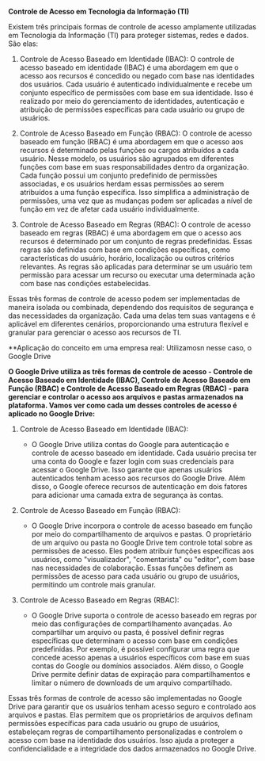 **Controle de Acesso em Tecnologia da Informação (TI)**

Existem três principais formas de controle de acesso amplamente utilizadas em Tecnologia da Informação (TI) para proteger sistemas, redes e dados. São elas:

1. Controle de Acesso Baseado em Identidade (IBAC):
O controle de acesso baseado em identidade (IBAC) é uma abordagem em que o acesso aos recursos é concedido ou negado com base nas identidades dos usuários. Cada usuário é autenticado individualmente e recebe um conjunto específico de permissões com base em sua identidade. Isso é realizado por meio do gerenciamento de identidades, autenticação e atribuição de permissões específicas para cada usuário ou grupo de usuários.

2. Controle de Acesso Baseado em Função (RBAC):
O controle de acesso baseado em função (RBAC) é uma abordagem em que o acesso aos recursos é determinado pelas funções ou cargos atribuídos a cada usuário. Nesse modelo, os usuários são agrupados em diferentes funções com base em suas responsabilidades dentro da organização. Cada função possui um conjunto predefinido de permissões associadas, e os usuários herdam essas permissões ao serem atribuídos a uma função específica. Isso simplifica a administração de permissões, uma vez que as mudanças podem ser aplicadas a nível de função em vez de afetar cada usuário individualmente.

3. Controle de Acesso Baseado em Regras (RBAC):
O controle de acesso baseado em regras (RBAC) é uma abordagem em que o acesso aos recursos é determinado por um conjunto de regras predefinidas. Essas regras são definidas com base em condições específicas, como características do usuário, horário, localização ou outros critérios relevantes. As regras são aplicadas para determinar se um usuário tem permissão para acessar um recurso ou executar uma determinada ação com base nas condições estabelecidas.

Essas três formas de controle de acesso podem ser implementadas de maneira isolada ou combinada, dependendo dos requisitos de segurança e das necessidades da organização. Cada uma delas tem suas vantagens e é aplicável em diferentes cenários, proporcionando uma estrutura flexível e granular para gerenciar o acesso aos recursos de TI.





**Aplicação do conceito em uma empresa real: Utilizamosn nesse caso, o Google Drive


**O Google Drive utiliza as três formas de controle de acesso - Controle de Acesso Baseado em Identidade (IBAC), Controle de Acesso Baseado em Função (RBAC) e Controle de Acesso Baseado em Regras (RBAC) - para gerenciar e controlar o acesso aos arquivos e pastas armazenados na plataforma. Vamos ver como cada um desses controles de acesso é aplicado no Google Drive:**

1. Controle de Acesso Baseado em Identidade (IBAC):
   - O Google Drive utiliza contas do Google para autenticação e controle de acesso baseado em identidade. Cada usuário precisa ter uma conta do Google e fazer login com suas credenciais para acessar o Google Drive. Isso garante que apenas usuários autenticados tenham acesso aos recursos do Google Drive. Além disso, o Google oferece recursos de autenticação em dois fatores para adicionar uma camada extra de segurança às contas.

2. Controle de Acesso Baseado em Função (RBAC):
   - O Google Drive incorpora o controle de acesso baseado em função por meio do compartilhamento de arquivos e pastas. O proprietário de um arquivo ou pasta no Google Drive tem controle total sobre as permissões de acesso. Eles podem atribuir funções específicas aos usuários, como "visualizador", "comentarista" ou "editor", com base nas necessidades de colaboração. Essas funções definem as permissões de acesso para cada usuário ou grupo de usuários, permitindo um controle mais granular.

3. Controle de Acesso Baseado em Regras (RBAC):
   - O Google Drive suporta o controle de acesso baseado em regras por meio das configurações de compartilhamento avançadas. Ao compartilhar um arquivo ou pasta, é possível definir regras específicas que determinam o acesso com base em condições predefinidas. Por exemplo, é possível configurar uma regra que concede acesso apenas a usuários específicos com base em suas contas do Google ou domínios associados. Além disso, o Google Drive permite definir datas de expiração para compartilhamentos e limitar o número de downloads de um arquivo compartilhado.

Essas três formas de controle de acesso são implementadas no Google Drive para garantir que os usuários tenham acesso seguro e controlado aos arquivos e pastas. Elas permitem que os proprietários de arquivos definam permissões específicas para cada usuário ou grupo de usuários, estabeleçam regras de compartilhamento personalizadas e controlem o acesso com base na identidade dos usuários. Isso ajuda a proteger a confidencialidade e a integridade dos dados armazenados no Google Drive.
